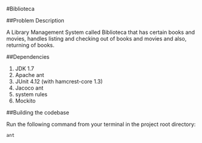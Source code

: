 #Biblioteca

##Problem Description

A Library Management System called Biblioteca that has certain books and movies, handles listing and checking out of books and movies and also, returning of books.

##Dependencies

1. JDK 1.7
2. Apache ant
3. JUnit 4.12 (with hamcrest-core 1.3)
4. Jacoco ant
5. system rules
6. Mockito


##Building the codebase

Run the following command from your terminal in the project root directory:
`````
ant
`````